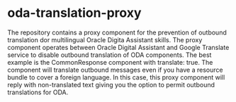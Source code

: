 # oda-translation-proxy

The repository contains a proxy component for the prevention of outbound translation dor multilingual Oracle Digita Assistant skills. The proxy component operates between Oracle Digital Assistant and Google Translate service to disable outbound translation of ODA components. The best example is the CommonResponse component with translate: true. The component will translate outbound messages even if you have a resource bundle to cover a foreign language. In this case, this proxy component will reply with non-translated text giving you the option to permit outbound translations for ODA.
